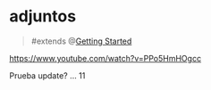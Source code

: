 # adjuntos

> #extends @[Getting Started](mention://ee05847e-43f1-4470-b587-8bfbab4ab4b4/document/497de359-b882-4cfc-810f-9a94aea55137)


<https://www.youtube.com/watch?v=PPo5HmHOgcc>

Prueba update? … 11